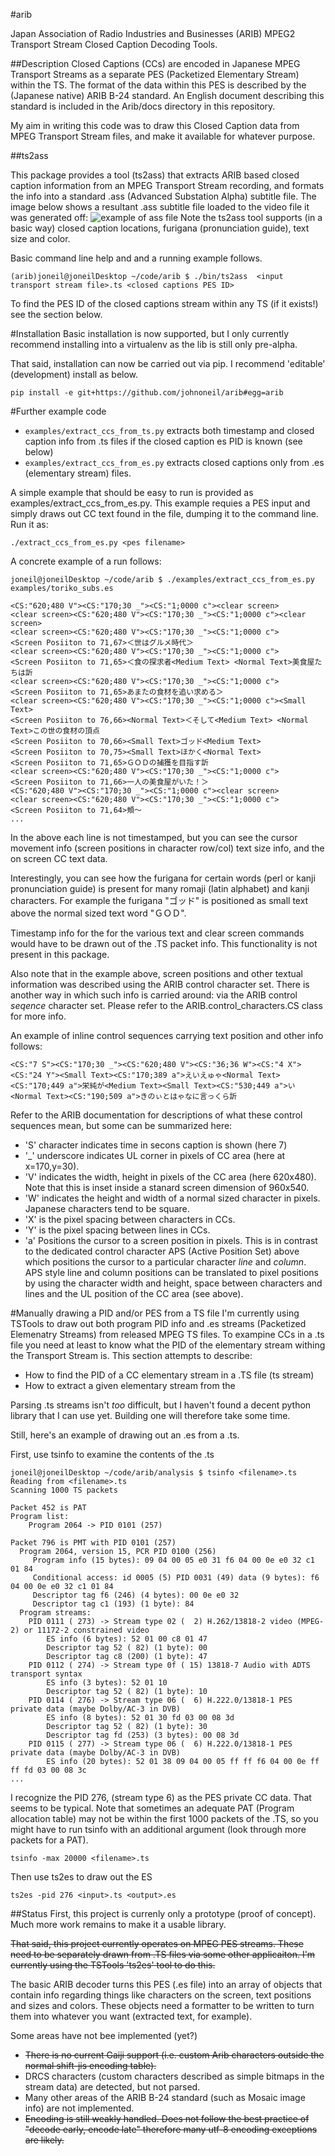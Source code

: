 #arib

Japan Association of Radio Industries and Businesses (ARIB) MPEG2 Transport Stream Closed Caption Decoding Tools.

##Description
Closed Captions (CCs) are encoded in Japanese MPEG Transport Streams as a separate PES (Packetized Elementary Stream) within the TS. The format of the data within this PES is described by the (Japanese native) ARIB B-24 standard. An English document describing this standard is included in the Arib/docs directory in this repository.

My aim in writing this code was to draw this Closed Caption data from MPEG Transport Stream files, and make it available for whatever purpose.

##ts2ass

This package provides a tool (ts2ass) that extracts ARIB based closed caption information from an MPEG Transport Stream recording, and formats the info into a standard .ass (Advanced Substation Alpha) subtitle file. The image below shows a resultant .ass subtitle file loaded to the video file it was generated off:
![example of ass file](img/haikyu.png "Example ass file.")
Note the ts2ass tool supports (in a basic way) closed caption locations, furigana (pronunciation guide), text size and color.

Basic command line help and and a running example follows.
```
(arib)joneil@joneilDesktop ~/code/arib $ ./bin/ts2ass  <input transport stream file>.ts <closed captions PES ID>
```
To find the PES ID of the closed captions stream within any TS (if it exists!) see the section below.

#Installation
Basic installation is now supported, but I only currently recommend installing into a virtualenv as the lib is still only pre-alpha.

That said, installation can now be carried out via pip. I recommend 'editable' (development) install as below.
```
pip install -e git+https://github.com/johnoneil/arib#egg=arib
```

#Further example code
* `examples/extract_ccs_from_ts.py` extracts both timestamp and closed caption info from .ts files if the closed caption es PID is known (see below)
* `examples/extract_ccs_from_es.py` extracts closed captions only from .es (elementary stream) files.

A simple example that should be easy to run is provided as examples/extract_ccs_from_es.py. This example requies a PES input and simply draws out CC text found in the file, dumping it to the command line. Run it as:
```
./extract_ccs_from_es.py <pes filename>
```
A concrete example of a run follows:
```
joneil@joneilDesktop ~/code/arib $ ./examples/extract_ccs_from_es.py examples/toriko_subs.es

<CS:"620;480 V"><CS:"170;30 _"><CS:"1;0000 c"><clear screen>
<clear screen><CS:"620;480 V"><CS:"170;30 _"><CS:"1;0000 c"><clear screen>
<clear screen><CS:"620;480 V"><CS:"170;30 _"><CS:"1;0000 c">
<Screen Posiiton to 71,67>＜世はグルメ時代＞
<clear screen><CS:"620;480 V"><CS:"170;30 _"><CS:"1;0000 c">
<Screen Posiiton to 71,65>＜食の探求者<Medium Text> <Normal Text>美食屋たちは訢
<clear screen><CS:"620;480 V"><CS:"170;30 _"><CS:"1;0000 c">
<Screen Posiiton to 71,65>あまたの食材を追い求める＞
<clear screen><CS:"620;480 V"><CS:"170;30 _"><CS:"1;0000 c"><Small Text>
<Screen Posiiton to 76,66><Normal Text>＜そして<Medium Text> <Normal Text>この世の食材の頂点
<Screen Posiiton to 70,66><Small Text>ゴッド<Medium Text>
<Screen Posiiton to 70,75><Small Text>ほかく<Normal Text>
<Screen Posiiton to 71,65>ＧＯＤの捕獲を目指す訢
<clear screen><CS:"620;480 V"><CS:"170;30 _"><CS:"1;0000 c">
<Screen Posiiton to 71,66>一人の美食屋がいた！＞
<CS:"620;480 V"><CS:"170;30 _"><CS:"1;0000 c"><clear screen>
<clear screen><CS:"620;480 V"><CS:"170;30 _"><CS:"1;0000 c">
<Screen Posiiton to 71,64>頰〜
...
```
In the above each line is not timestamped, but you can see the cursor movement info (screen positions in character row/col) text size info, and the on screen CC text data.

Interestingly, you can see how the furigana for certain words (perl or kanji pronunciation guide) is present for many romaji (latin alphabet) and kanji characters. For example the furigana "ゴッド" is positioned as small text above the normal sized text word "ＧＯＤ".

Timestamp info for the for the various text and clear screen commands would have to be drawn out of the .TS packet info. This functionality is not present in this package.

Also note that in the example above, screen positions and other textual information was described using the ARIB control character set.
There is another way in which such info is carried around: via the ARIB control *seqence* character set. Please refer to the ARIB.control_characters.CS class for more info.

An example of inline control sequences carrying text position and other info follows:
```
<CS:"7 S"><CS:"170;30 _"><CS:"620;480 V"><CS:"36;36 W"><CS:"4 X"><CS:"24 Y"><Small Text><CS:"170;389 a">えいえゅゃ<Normal Text><CS:"170;449 a">栄純が<Medium Text><Small Text><CS:"530;449 a">い<Normal Text><CS:"190;509 a">きのぃとはゃなに言っくら訢
```
Refer to the ARIB documentation for descriptions of what these control sequences mean, but some can be summarized here:
* 'S' character indicates time in secons caption is shown (here 7)
* '_' underscore indicates UL corner in pixels of CC area (here at x=170,y=30).
* 'V' indicates the width, height in pixels of the CC area (here 620x480). Note that this is inset inside a stanard screen dimension of 960x540.
* 'W' indicates the height and width of a normal sized character in pixels. Japanese characters tend to be square.
* 'X' is the pixel spacing between characters in CCs.
* 'Y' is the pixel spacing between lines in CCs.
* 'a' Positions the cursor to a screen position in pixels. This is in contrast to the dedicated control character APS (Active Position Set) above which positions the cursor to a particular character *line* and *column*. APS style line and column positions can be translated to pixel positions by using the character width and height, space between characters and lines and the UL position of the CC area (see above).

#Manually drawing a PID and/or PES from a TS file
I'm currently using TSTools to draw out both program PID info and .es streams (Packetized Elemenatry Streams) from released MPEG TS files. To exampine CCs in a .ts file you need at least to know what the PID of the elementary stream withing the Transport Stream is. This section attempts to describe:
* How to find the PID of a CC elementary stream in a .TS file (ts stream)
* How to extract a given elementary stream from the 

Parsing .ts streams isn't *too* difficult, but I haven't found a decent python library that I can use yet. Building one will therefore take some time.

Still, here's an example of drawing out an .es from a .ts.

First, use tsinfo to examine the contents of the .ts
```
joneil@joneilDesktop ~/code/arib/analysis $ tsinfo <filename>.ts 
Reading from <filename>.ts
Scanning 1000 TS packets

Packet 452 is PAT
Program list:
    Program 2064 -> PID 0101 (257)

Packet 796 is PMT with PID 0101 (257)
  Program 2064, version 15, PCR PID 0100 (256)
     Program info (15 bytes): 09 04 00 05 e0 31 f6 04 00 0e e0 32 c1 01 84
     Conditional access: id 0005 (5) PID 0031 (49) data (9 bytes): f6 04 00 0e e0 32 c1 01 84
     Descriptor tag f6 (246) (4 bytes): 00 0e e0 32
     Descriptor tag c1 (193) (1 byte): 84
  Program streams:
    PID 0111 ( 273) -> Stream type 02 (  2) H.262/13818-2 video (MPEG-2) or 11172-2 constrained video
        ES info (6 bytes): 52 01 00 c8 01 47
        Descriptor tag 52 ( 82) (1 byte): 00
        Descriptor tag c8 (200) (1 byte): 47
    PID 0112 ( 274) -> Stream type 0f ( 15) 13818-7 Audio with ADTS transport syntax
        ES info (3 bytes): 52 01 10
        Descriptor tag 52 ( 82) (1 byte): 10
    PID 0114 ( 276) -> Stream type 06 (  6) H.222.0/13818-1 PES private data (maybe Dolby/AC-3 in DVB)
        ES info (8 bytes): 52 01 30 fd 03 00 08 3d
        Descriptor tag 52 ( 82) (1 byte): 30
        Descriptor tag fd (253) (3 bytes): 00 08 3d
    PID 0115 ( 277) -> Stream type 06 (  6) H.222.0/13818-1 PES private data (maybe Dolby/AC-3 in DVB)
        ES info (20 bytes): 52 01 38 09 04 00 05 ff ff f6 04 00 0e ff ff fd 03 00 08 3c
...
```
I recognize the PID 276, (stream type 6) as the PES private CC data. That seems to be typical.
Note that sometimes an adequate PAT (Program allocation table) may not be within the first 1000 packets of the .TS, so you might have to run tsinfo with an additional argument (look through more packets for a PAT).
```
tsinfo -max 20000 <filename>.ts
```

Then use ts2es to draw out the ES
```
ts2es -pid 276 <input>.ts <output>.es
```
##Status
First, this project is currenly only a prototype (proof of concept). Much more work remains to make it a usable library.

~~That said, this project currently operates on MPEG PES streams. These need to be separately drawn from .TS files via some other applicaiton. I'm currently using the TSTools 'ts2es' tool to do this.~~

The basic ARIB decoder turns this PES (.es file) into an array of objects that contain info regarding things like characters on the screen, text positions and sizes and colors. These objects need a formatter to be written to turn them into whatever you want (extracted text, for example).

Some areas have not bee implemented (yet?)
* ~~There is no current Gaiji support (i.e. custom Arib characters outside the normal shift-jis encoding table).~~
* DRCS characters (custom characters described as simple bitmaps in the stream data) are detected, but not parsed.
* Many other areas of the ARIB B-24 standard (such as  Mosaic image info) are not implemented.
* ~~Encoding is still weakly handled. Does not follow the best practice of "decode early, encode late" therefore many utf-8 encoding exceptions are likely.~~

